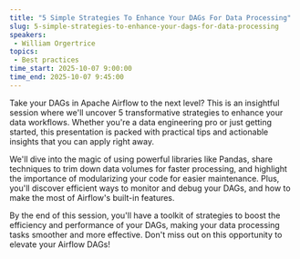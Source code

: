```yaml
---
title: "5 Simple Strategies To Enhance Your DAGs For Data Processing"
slug: 5-simple-strategies-to-enhance-your-dags-for-data-processing
speakers:
 - William Orgertrice
topics:
 - Best practices
time_start: 2025-10-07 9:00:00
time_end: 2025-10-07 9:45:00
---
```


Take your DAGs in Apache Airflow to the next level? This is an insightful session where we'll uncover 5 transformative strategies to enhance your data workflows. Whether you're a data engineering pro or just getting started, this presentation is packed with practical tips and actionable insights that you can apply right away.

We'll dive into the magic of using powerful libraries like Pandas, share techniques to trim down data volumes for faster processing, and highlight the importance of modularizing your code for easier maintenance. Plus, you'll discover efficient ways to monitor and debug your DAGs, and how to make the most of Airflow's built-in features.

By the end of this session, you'll have a toolkit of strategies to boost the efficiency and performance of your DAGs, making your data processing tasks smoother and more effective. Don't miss out on this opportunity to elevate your Airflow DAGs!